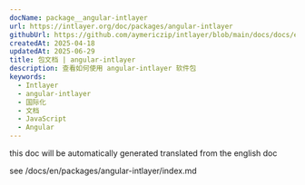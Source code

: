 ```yaml
---
docName: package__angular-intlayer
url: https://intlayer.org/doc/packages/angular-intlayer
githubUrl: https://github.com/aymericzip/intlayer/blob/main/docs/docs/en/packages/angular-intlayer/index.md
createdAt: 2025-04-18
updatedAt: 2025-06-29
title: 包文档 | angular-intlayer
description: 查看如何使用 angular-intlayer 软件包
keywords:
  - Intlayer
  - angular-intlayer
  - 国际化
  - 文档
  - JavaScript
  - Angular
---
```


this doc will be automatically generated translated from the english doc

see /docs/en/packages/angular-intlayer/index.md
